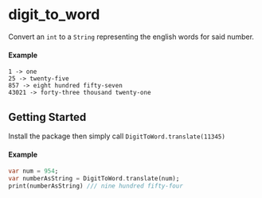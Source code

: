 # digit_to_word

Convert an `int` to a `String` representing the english words for said number.

#### Example
```
1 -> one
25 -> twenty-five
857 -> eight hundred fifty-seven
43021 -> forty-three thousand twenty-one
```

## Getting Started

Install the package then simply call `DigitToWord.translate(11345)`

#### Example
```dart
var num = 954;
var numberAsString = DigitToWord.translate(num);
print(numberAsString) /// nine hundred fifty-four
```